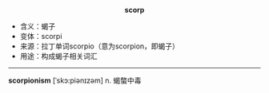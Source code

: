 
**<center>scorp</center>**

- <span class="definition">含义：蝎子</span>
- <span class="definition">变体：scorpi</span>
- <span class="definition">来源：拉丁单词scorpio（意为scorpion，即蝎子）</span>
- <span class="definition">用途：构成蝎子相关词汇</span>

---

<span class="vocabulary">**scorpionism**</span> [ˈskɔ:piənɪzəm] n. 蝎螫中毒
